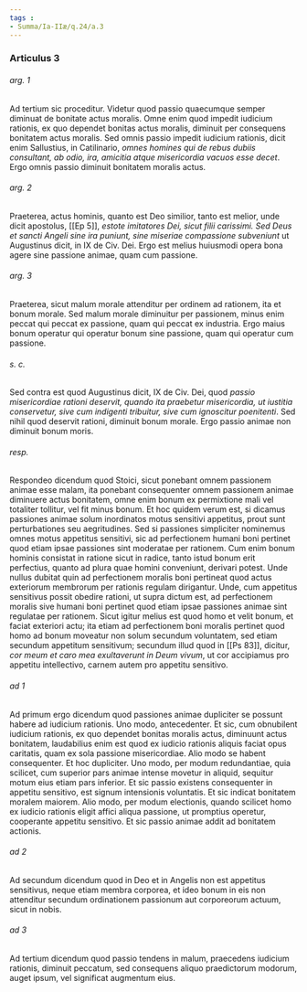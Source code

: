 ```yaml
---
tags : 
- Summa/Ia-IIæ/q.24/a.3
---
```


### Articulus 3

###### arg. 1
Ad tertium sic proceditur. Videtur quod passio quaecumque semper diminuat de bonitate actus moralis. Omne enim quod impedit iudicium rationis, ex quo dependet bonitas actus moralis, diminuit per consequens bonitatem actus moralis. Sed omnis passio impedit iudicium rationis, dicit enim Sallustius, in Catilinario, *omnes homines qui de rebus dubiis consultant, ab odio, ira, amicitia atque misericordia vacuos esse decet*. Ergo omnis passio diminuit bonitatem moralis actus.

###### arg. 2
Praeterea, actus hominis, quanto est Deo similior, tanto est melior, unde dicit apostolus, [[Ep 5]], *estote imitatores Dei, sicut filii carissimi. Sed Deus et sancti Angeli sine ira puniunt, sine miseriae compassione subveniunt* ut Augustinus dicit, in IX de Civ. Dei. Ergo est melius huiusmodi opera bona agere sine passione animae, quam cum passione.

###### arg. 3
Praeterea, sicut malum morale attenditur per ordinem ad rationem, ita et bonum morale. Sed malum morale diminuitur per passionem, minus enim peccat qui peccat ex passione, quam qui peccat ex industria. Ergo maius bonum operatur qui operatur bonum sine passione, quam qui operatur cum passione.

###### s. c.
Sed contra est quod Augustinus dicit, IX de Civ. Dei, quod *passio misericordiae rationi deservit, quando ita praebetur misericordia, ut iustitia conservetur, sive cum indigenti tribuitur, sive cum ignoscitur poenitenti*. Sed nihil quod deservit rationi, diminuit bonum morale. Ergo passio animae non diminuit bonum moris.

###### resp.
Respondeo dicendum quod Stoici, sicut ponebant omnem passionem animae esse malam, ita ponebant consequenter omnem passionem animae diminuere actus bonitatem, omne enim bonum ex permixtione mali vel totaliter tollitur, vel fit minus bonum. Et hoc quidem verum est, si dicamus passiones animae solum inordinatos motus sensitivi appetitus, prout sunt perturbationes seu aegritudines. Sed si passiones simpliciter nominemus omnes motus appetitus sensitivi, sic ad perfectionem humani boni pertinet quod etiam ipsae passiones sint moderatae per rationem. Cum enim bonum hominis consistat in ratione sicut in radice, tanto istud bonum erit perfectius, quanto ad plura quae homini conveniunt, derivari potest. Unde nullus dubitat quin ad perfectionem moralis boni pertineat quod actus exteriorum membrorum per rationis regulam dirigantur. Unde, cum appetitus sensitivus possit obedire rationi, ut supra dictum est, ad perfectionem moralis sive humani boni pertinet quod etiam ipsae passiones animae sint regulatae per rationem. Sicut igitur melius est quod homo et velit bonum, et faciat exteriori actu; ita etiam ad perfectionem boni moralis pertinet quod homo ad bonum moveatur non solum secundum voluntatem, sed etiam secundum appetitum sensitivum; secundum illud quod in [[Ps 83]], dicitur, *cor meum et caro mea exultaverunt in Deum vivum*, ut cor accipiamus pro appetitu intellectivo, carnem autem pro appetitu sensitivo.

###### ad 1
Ad primum ergo dicendum quod passiones animae dupliciter se possunt habere ad iudicium rationis. Uno modo, antecedenter. Et sic, cum obnubilent iudicium rationis, ex quo dependet bonitas moralis actus, diminuunt actus bonitatem, laudabilius enim est quod ex iudicio rationis aliquis faciat opus caritatis, quam ex sola passione misericordiae. Alio modo se habent consequenter. Et hoc dupliciter. Uno modo, per modum redundantiae, quia scilicet, cum superior pars animae intense movetur in aliquid, sequitur motum eius etiam pars inferior. Et sic passio existens consequenter in appetitu sensitivo, est signum intensionis voluntatis. Et sic indicat bonitatem moralem maiorem. Alio modo, per modum electionis, quando scilicet homo ex iudicio rationis eligit affici aliqua passione, ut promptius operetur, cooperante appetitu sensitivo. Et sic passio animae addit ad bonitatem actionis.

###### ad 2
Ad secundum dicendum quod in Deo et in Angelis non est appetitus sensitivus, neque etiam membra corporea, et ideo bonum in eis non attenditur secundum ordinationem passionum aut corporeorum actuum, sicut in nobis.

###### ad 3
Ad tertium dicendum quod passio tendens in malum, praecedens iudicium rationis, diminuit peccatum, sed consequens aliquo praedictorum modorum, auget ipsum, vel significat augmentum eius.

